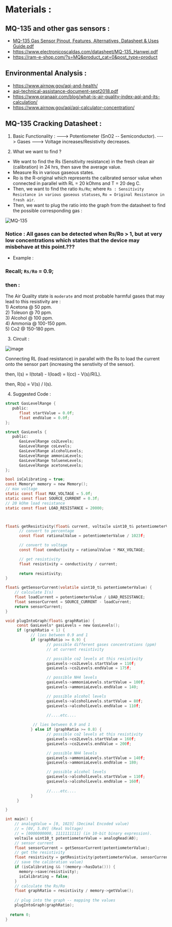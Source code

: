 # Materials : 

## MQ-135 and other gas sensors :
- [MQ-135 Gas Sensor Pinout, Features, Alternatives, Datasheet & Uses Guide.pdf](https://github.com/Air-Gas-Quality/Air-Gas-Quality/files/8318365/MQ-135.Gas.Sensor.Pinout.Features.Alternatives.Datasheet.Uses.Guide.pdf)
- https://www.electronicoscaldas.com/datasheet/MQ-135_Hanwei.pdf
- https://ram-e-shop.com/?s=MQ&product_cat=0&post_type=product

## Environmental Analysis : 
- https://www.airnow.gov/aqi-and-health/
- [aqi-technical-assistance-document-sept2018.pdf](https://github.com/Air-Gas-Quality/Air-Gas-Quality/files/8318367/aqi-technical-assistance-document-sept2018.pdf)
- https://www.pranaair.com/blog/what-is-air-quality-index-aqi-and-its-calculation/
- https://www.airnow.gov/aqi/aqi-calculator-concentration/

## MQ-135 Cracking Datasheet : 

1) Basic Functionality : 
---> Potentiometer (SnO2 -- Semiconductor). 
---> Gases ---> Voltage increases/Resistivity decreases.


2) What we want to find ? 
- We want to find the Rs (Sensitivity resistance) in the fresh clean air (calibration) in 24 hrs, then save the average value.
- Measure Rs in various gaseous states.
- Ro is the R-original which represents the calibrated sensor value when connected in parallel with RL = 20 kOhms and T = 20 deg C.
- Then, we want to find the ratio `Rs/Ro`; where `Rs : Sensitivity Resistance in various gaseous statuses`, `Ro = Original Resistance in fresh air`.
- Then, we want to plug the ratio into the graph from the datasheet to find the possible corresponding gas : 

![MQ-135](https://user-images.githubusercontent.com/60224159/159438596-55ff8d4f-c548-4b93-8070-c7d9e8996670.png)

### Notice : All gases can be detected when Rs/Ro > 1, but at very low concentrations which states that the device may misbehave at this point.???

- Example : 

### Recall; `Rs/Ro` = 0.9;

### then : 

The Air Quality state is `moderate` and most probable harmful gases that may lead to this resistivity are : </br>
      1) Acetona @ 50 ppm. </br>
      2) Toleuon @ 70 ppm. </br>
      3) Alcohol @ 100 ppm. </br>
      4) Ammonia @ 100-150 ppm. </br>
      5) Co2 @ 150-180 ppm. </br>
      

3) Circuit : 

![image](https://user-images.githubusercontent.com/60224159/159455758-84ae0871-1c89-4de2-8568-1a1afeb8a56c.png)

Connecting RL (load resistance) in parallel with the Rs to load the current onto the sensor part (increasing the senstivity of the sensor).

then, I(s) = I(total) - I(load) = I(cc) - V(s)/R(L).

then, R(s) = V(s) / I(s).

4) Suggested Code : 

```c
struct GasLevelRange {
   public:
      float startValue = 0.0f;
      float endValue = 0.0f;
};

struct GasLevels {
   public:
      GasLevelRange co2Levels;
      GasLevelRange coLevels;
      GasLevelRange alcoholLevels;
      GasLevelRange ammoniaLevels;
      GasLevelRange tolueneLevels;
      GasLevelRange acetoneLevels;
};

bool isCalibrating = true;
const Memory* memory = new Memory();
// max voltage 
static const float MAX_VOLTAGE = 5.0f;
static const float SOURCE_CURRENT = 0.3f; 
// 20 kOhm load resistance
static const float LOAD_RESISTANCE = 20000;



float& getResistivity(float& current, voltaile uint10_t& potentiometerValue) {
      // convert to percentage 
      const float rationalValue = potentiometerValue / 1023f; 

      // convert to voltage 
      const float conductivity = rationalValue * MAX_VOLTAGE;  

      // get resistivity
      float resistivity = conductivity / current;   
      
      return resistivity;
}

float& getSensorCurrent(volatile uint10_t& potentiometerValue) {
    // calculate I(s)
    float loadCurrent = potentiometerValue / LOAD_RESISTANCE;
    float sensorCurrent = SOURCE_CURRENT - loadCurrent;
    return sensorCurrent;
}

void plugIntoGraph(float& graphRatio) {
     const GasLevels* gasLevels = new GasLevels();
     if (graphRatio < 1) {
           // lies between 0.9 and 1
           if (graphRatio >= 0.9) {
                  // possible different gases concentrations (ppm) 
                  // at current resistivity

                  // possible co2 levels at this resistivity
                  gasLevels->co2Levels.startValue = 110f;
                  gasLevels->co2Levels.endValue = 175f;

                  // possible NH4 levels
                  gasLevels->ammoniaLevels.startValue = 100f; 
                  gasLevels->ammoniaLevels.endValue = 140;

                  // possible alcohol levels
                  gasLevels->alcoholLevels.startValue = 80f; 
                  gasLevels->alcoholLevels.endValue = 110f;

                  //....etc....
                  
            // lies between 0.9 and 1
           } else if (graphRatio >= 0.8) {
                  // possible co2 levels at this resistivity
                  gasLevels->co2Levels.startValue = 160f;
                  gasLevels->co2Levels.endValue = 200f;

                  // possible NH4 levels
                  gasLevels->ammoniaLevels.startValue = 140f; 
                  gasLevels->ammoniaLevels.endValue = 180;

                  // possible alcohol levels
                  gasLevels->alcoholLevels.startValue = 110f; 
                  gasLevels->alcoholLevels.endValue = 160f;
                  
                  //....etc....
           }
     }

}

int main() {
    // analogValue = [0, 1023] (Decimal Encoded value) 
    // = [0V, 5.0V] (Real Voltage) 
    // = [0000000000, 1111111111] (in 10-bit binary expression).
    voltaile uint10_t potentiometerValue = analogRead(A0);
    // sensor current
    float sensorCurrent = getSensorCurrent(potentiometerValue);
    // get the resistivity
    float resistivity = getResistivity(potentiometerValue, sensorCurrent);
    // save the calibration value)
    if (isCalibrating && !(memory->hasData())) {
      memory->save(resistivity);
      isCalibrating = false;
    }
    // calculate the Rs/Ro
    float graphRatio = resistivity / memory->getValue();
    
    // plug into the graph -- mapping the values
    plugIntoGraph(graphRatio);
    
  return 0;
}
```
